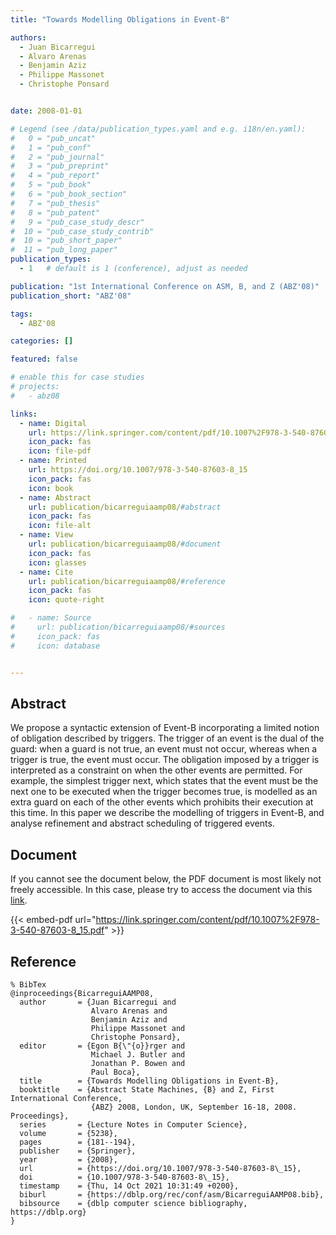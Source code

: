 ```yaml
---
title: "Towards Modelling Obligations in Event-B"

authors:
  - Juan Bicarregui
  - Alvaro Arenas
  - Benjamin Aziz
  - Philippe Massonet
  - Christophe Ponsard


date: 2008-01-01

# Legend (see /data/publication_types.yaml and e.g. i18n/en.yaml): 
#   0 = "pub_uncat"
#   1 = "pub_conf"
#   2 = "pub_journal"
#   3 = "pub_preprint"
#   4 = "pub_report"
#   5 = "pub_book"
#   6 = "pub_book_section"
#   7 = "pub_thesis"
#   8 = "pub_patent"
#   9 = "pub_case_study_descr"
#  10 = "pub_case_study_contrib"
#  10 = "pub_short_paper"
#  11 = "pub_long_paper"
publication_types:
  - 1   # default is 1 (conference), adjust as needed

publication: "1st International Conference on ASM, B, and Z (ABZ'08)"
publication_short: "ABZ'08"

tags:
  - ABZ'08

categories: []

featured: false

# enable this for case studies
# projects:
#   - abz08

links:
  - name: Digital
    url: https://link.springer.com/content/pdf/10.1007%2F978-3-540-87603-8_15.pdf
    icon_pack: fas
    icon: file-pdf
  - name: Printed
    url: https://doi.org/10.1007/978-3-540-87603-8_15
    icon_pack: fas
    icon: book
  - name: Abstract
    url: publication/bicarreguiaamp08/#abstract
    icon_pack: fas
    icon: file-alt
  - name: View
    url: publication/bicarreguiaamp08/#document
    icon_pack: fas
    icon: glasses
  - name: Cite
    url: publication/bicarreguiaamp08/#reference
    icon_pack: fas
    icon: quote-right

#   - name: Source
#     url: publication/bicarreguiaamp08/#sources
#     icon_pack: fas
#     icon: database


---
```


## Abstract

We propose a syntactic extension of Event-B incorporating a limited notion of obligation described by triggers. The trigger of an event is the dual of the guard: when a guard is not true, an event must not occur, whereas when a trigger is true, the event must occur. The obligation imposed by a trigger is interpreted as a constraint on when the other events are permitted. For example, the simplest trigger next, which states that the event must be the next one to be executed when the trigger becomes true, is modelled as an extra guard on each of the other events which prohibits their execution at this time. In this paper we describe the modelling of triggers in Event-B, and analyse refinement and abstract scheduling of triggered events.

## Document

If you cannot see the document below, the PDF document is most likely not freely accessible. In this case, please try to access the document via this <a href="https://link.springer.com/content/pdf/10.1007%2F978-3-540-87603-8_15.pdf">link</a>.

{{< embed-pdf url="https://link.springer.com/content/pdf/10.1007%2F978-3-540-87603-8_15.pdf" >}}

## Reference

```
% BibTex
@inproceedings{BicarreguiAAMP08,
  author       = {Juan Bicarregui and
                  Alvaro Arenas and
                  Benjamin Aziz and
                  Philippe Massonet and
                  Christophe Ponsard},
  editor       = {Egon B{\"{o}}rger and
                  Michael J. Butler and
                  Jonathan P. Bowen and
                  Paul Boca},
  title        = {Towards Modelling Obligations in Event-B},
  booktitle    = {Abstract State Machines, {B} and Z, First International Conference,
                  {ABZ} 2008, London, UK, September 16-18, 2008. Proceedings},
  series       = {Lecture Notes in Computer Science},
  volume       = {5238},
  pages        = {181--194},
  publisher    = {Springer},
  year         = {2008},
  url          = {https://doi.org/10.1007/978-3-540-87603-8\_15},
  doi          = {10.1007/978-3-540-87603-8\_15},
  timestamp    = {Thu, 14 Oct 2021 10:31:49 +0200},
  biburl       = {https://dblp.org/rec/conf/asm/BicarreguiAAMP08.bib},
  bibsource    = {dblp computer science bibliography, https://dblp.org}
}


```

<!-- # add information for case study papers (if available)
## Sources

- **Used formal method:**
  [ASM](/method/asm)
- **Resources and tools:**
  Asmeta

For more information, please contact the <a href ="mailto:silvia.bonfanti@unibg.it;arcaini@nii.ac.jp;angelo.gargantini@unibg.it;scandurra@unibg.it;elvinia.riccobene@unimi.it">authors</a>-->

